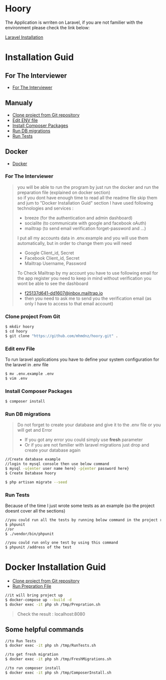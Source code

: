 # Hoory

The Application is wrriten on Laravel, if you are not familier with the environment please check the link below:

[Laravel Installation](https://laravel.com/docs/8.x/installation)

# Installation Guid

## For The Interviewer

- [For The Interviewer](#Instalation-and-test)

## Manualy
  - [Clone project from Git repository](https://github.com/mhmdnz/hoory.git)
  - [Edit ENV file](#Edit-env-File)
  - [Install Composer Packages](#Install-Composer-Packages)
  - [Run DB migrations](#Run-DB-migrations)
  - [Run Tests](#Run-Tests)
  
## Docker
- [Docker](#Docker-Installation-Guid)

### For The Interviewer
> you will be able to run the program by just run the docker and run the preparation file (explained on docker section)<br>
> so if you dont have enough time to read all the readme file skip them and jum to "Docker Installation Guid" section
> I have used following technologies and services :
> - breeze (for the authentication and admin dashboard)
> - socialite (to communicate with google and facebook oAuth)
> - mailtrap (to send email verification forget-password and ...)
> 
> I put all my accounts data in .env.example and you will use them automatically, but in order to change them you will need
> - Google Client_id, Secret
> - Facebook Client_id, Secret
> - Mailtrap Username, Password
>
> To Check Mailtrap by my account you have to use following email for the app register you need to keep in mind without verification you wont be able to see the dashboard
> - f25137d641-dd1607@inbox.mailtrap.io
> - then you need to ask me to send you the verification email (as only I have to access to that email account)
>


### Clone project From Git

```sh
$ mkdir hoory
$ cd hoory
$ git clone "https://github.com/mhmdnz/hoory.git" .
```

### Edit env File

To run laravel applications you have to define your system configuration for the laravel in .env file

```sh
$ mv .env.example .env
$ vim .env
```

### Install Composer Packages

```sh
$ composer install
```

### Run DB migrations

> Do not forget to create your database and give it to the .env file or you will get and Error<br>
> - If you got any error you could simply use <strong>fresh</strong> parameter<br>
> - Or if you are not familier with laravel migrations just drop and create your database again
```sh
//Create database example
//login to mysql console then use below command
$ mysql -u{enter user name here} -p{enter password here}
$ Create Database hoory
```
```sh
$ php artisan migrate --seed
```

### Run Tests

Because of the time I just wrote some tests as an example (so the project doesnt cover all the sections)
```sh
//you could run all the tests by running below command in the project root
$ phpunit
//or 
$ ./vendor/bin/phpunit
```

```sh
//you could run only one test by using this command
$ phpunit /address of the test
```

# Docker Installation Guid

  - [Clone project from Git repository](https://github.com/mhmdnz/hoory.git)
  - [Run Prepration File](#Run-Prepration-File)
  
```sh
//it will bring project up
$ docker-compose up --build -d
$ docker exec -it php sh /tmp/Prepration.sh
```
> Check the result : localhost:8080
## Some helpful commands

```sh
//to Run Tests
$ docker exec -it php sh /tmp/RunTests.sh

//to get fresh migration
$ docker exec -it php sh /tmp/FreshMigrations.sh

//to run composer install
$ docker exec -it php sh /tmp/ComposerInstall.sh
```
